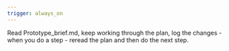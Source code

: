 ```yaml
---
trigger: always_on
---
```


Read Prototype_brief.md, keep working through the plan, log the changes - when you do a step - reread the plan  and then do the next step.